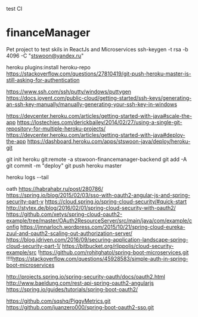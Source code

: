 test CI

# financeManager
Pet project to test skils in ReactJs and Microservices
ssh-keygen -t rsa -b 4096 -C "stswoon@yandex.ru"




heroku plugins:install heroku-repo
https://stackoverflow.com/questions/27810419/git-push-heroku-master-is-still-asking-for-authentication



https://www.ssh.com/ssh/putty/windows/puttygen
https://docs.joyent.com/public-cloud/getting-started/ssh-keys/generating-an-ssh-key-manually/manually-generating-your-ssh-key-in-windows


https://devcenter.heroku.com/articles/getting-started-with-java#scale-the-app
https://lostechies.com/derickbailey/2014/02/27/using-a-single-git-repository-for-multiple-heroku-projects/
https://devcenter.heroku.com/articles/getting-started-with-java#deploy-the-app
https://dashboard.heroku.com/apps/stswoon-java/deploy/heroku-git


git init
heroku git:remote -a stswoon-financemanager-backend
git add -A
git commit -m "deploy"
git push heroku master

heroku logs --tail



oath
https://habrahabr.ru/post/280786/
https://spring.io/blog/2015/02/03/sso-with-oauth2-angular-js-and-spring-security-part-v
https://cloud.spring.io/spring-cloud-security/#quick-start
http://stytex.de/blog/2016/02/01/spring-cloud-security-with-oauth2/
https://github.com/xetys/spring-cloud-oauth2-example/tree/master/OAuth2ResourceServer/src/main/java/com/example/config
https://jmnarloch.wordpress.com/2015/10/21/spring-cloud-eureka-zuul-and-oauth2-scaling-out-authorization-server/
https://blog.jdriven.com/2016/09/securing-application-landscape-spring-cloud-security-part-1/
https://bitbucket.org/rlippolis/cloud-security-example/src
!https://github.com/rohitghatol/spring-boot-microservices.git
!!!!https://stackoverflow.com/questions/45928583/simple-auth-in-spring-boot-microservices



http://projects.spring.io/spring-security-oauth/docs/oauth2.html
http://www.baeldung.com/rest-api-spring-oauth2-angularjs
https://spring.io/guides/tutorials/spring-boot-oauth2/


https://github.com/sqshq/PiggyMetrics.git
https://github.com/juanzero000/spring-boot-oauth2-sso.git